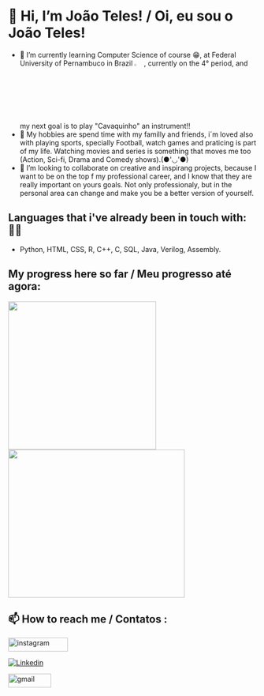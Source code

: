 # 👋 Hi, I’m João Teles! / Oi, eu sou o João Teles!

- 🌱 I’m currently learning Computer Science of course 😁, at Federal University of Pernambuco in Brazil <img src="https://logos-download.com/wp-content/uploads/2021/07/Flag_of_Brazil.png" alt="brazilian flag" width="4%" height="3%">, currently on the 4° period, and my next goal is to play "Cavaquinho" an instrument!!
- 👀 My hobbies are spend time with my familly and friends, i´m loved also with playing sports, specially Football, watch games and praticing is part of my life.
Watching movies and series is something that moves me too (Action, Sci-fi, Drama and Comedy shows).(●'◡'●)
- 💞️ I’m looking to collaborate on creative and inspirang projects, because I want to be on the top f my professional career, and I know that they are really important on yours goals. Not only professionaly, but in the personal area can change and make you be a better version of yourself.
  
## Languages that i've already been in touch with:🧑‍💻

- Python, HTML, CSS, R, C++, C, SQL, Java, Verilog, Assembly.
  
## My progress here so far / Meu progresso até agora:

<p align='left'>
  <a href="Top"><img src="https://github-readme-stats.vercel.app/api/top-langs/?username=JoaoTeles87&theme=dark&layout=compact" width="300" height = "300"></a>
  <a href="#"><img src="https://github-readme-streak-stats.herokuapp.com/?user=JoaoTeles87&theme=dark&layout=compact" width="358" height = "300"></a>
</p>


## 📫 How to reach me / Contatos : 



</head>
<body>
    <div class="image-container">
        
<a href="https://www.instagram.com/joaonteles/"><img src="https://res.cloudinary.com/practicaldev/image/fetch/s--AO81Hx6l--/c_limit%2Cf_auto%2Cfl_progressive%2Cq_auto%2Cw_800/https://img.shields.io/badge/Instagram-E4405F%3Fstyle%3Dfor-the-badge%26logo%3Dinstagram%26logoColor%3Dwhite" alt="instagram" loading="lazy" width="121" height="28"></a>

<a href="https://www.linkedin.com/in/jo%C3%A3o-ant%C3%B4nio-n-teles-ba9823279/" rel="nofollow"><img alt="Linkedin" src="https://camo.githubusercontent.com/1421b7b5e4ad4c5b62005833315a3e9f0f005ddad61f6a8b95c5b7467ba6dff2/68747470733a2f2f696d672e736869656c64732e696f2f62616467652f6c696e6b6564696e2d3436613266312e7376673f267374796c653d666f722d7468652d6261646765266c6f676f3d6c696e6b6564696e266c6f676f436f6c6f723d7768697465" data-canonical-src="https://img.shields.io/badge/linkedin-46a2f1.svg?&amp;style=for-the-badge&amp;logo=linkedin&amp;logoColor=white" style="max-width: 100%;"></a>
    </div>

<a href="https://jant@cin.ufpe.br/"><img src="https://res.cloudinary.com/practicaldev/image/fetch/s--E1O-Q5iM--/c_limit%2Cf_auto%2Cfl_progressive%2Cq_auto%2Cw_800/https://img.shields.io/badge/Gmail-D14836%3Fstyle%3Dfor-the-badge%26logo%3Dgmail%26logoColor%3Dwhite%26link%3Dmailto:mayannait%40gmail.com" alt="gmail" loading="lazy" width="87" height="28"></a>
</body>
</html>



